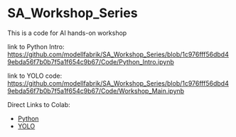 # SA_Workshop_Series
This is a code for AI hands-on workshop

link to Python Intro:
https://github.com/modellfabrik/SA_Workshop_Series/blob/1c976fff56dbd49ebda56f7b0b7f5a1f654c9b67/Code/Python_Intro.ipynb

link to YOLO code:
https://github.com/modellfabrik/SA_Workshop_Series/blob/1c976fff56dbd49ebda56f7b0b7f5a1f654c9b67/Code/Workshop_Main.ipynb

Direct Links to Colab:
* [Python](https://colab.research.google.com/github/modellfabrik/SA_Workshop_Series/blob/1c976fff56dbd49ebda56f7b0b7f5a1f654c9b67/Code/Python_Intro.ipynb)
* [YOLO](https://colab.research.google.com/github/modellfabrik/SA_Workshop_Series/blob/1c976fff56dbd49ebda56f7b0b7f5a1f654c9b67/Code/Workshop_Main.ipynb)
